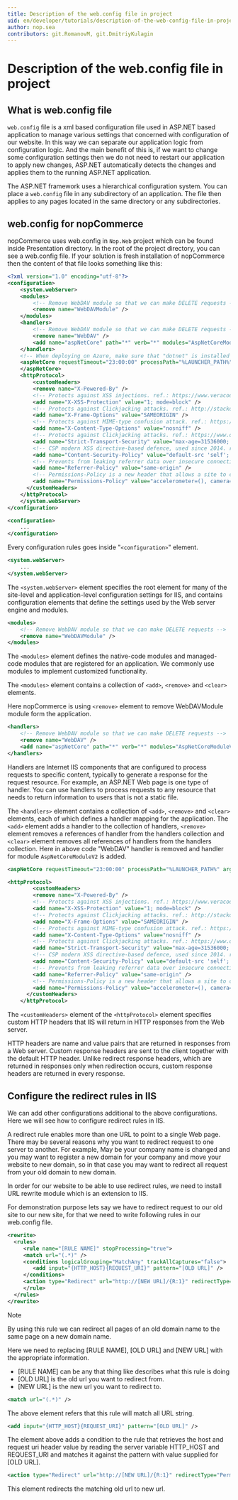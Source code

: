```yaml
---
title: Description of the web.config file in project
uid: en/developer/tutorials/description-of-the-web-config-file-in-project
author: nop.sea
contributors: git.RomanovM, git.DmitriyKulagin
---
```


# Description of the web.config file in project

## What is web.config file

`web.config` file is a xml based configuration file used in ASP.NET based application to manage various settings that concerned with configuration of our website. In this way we can separate our application logic from configuration logic. And the main benefit of this is, if we want to change some configuration settings then we do not need to restart our application to apply new changes, ASP.NET automatically detects the changes and applies them to the running ASP.NET application.

The ASP.NET framework uses a hierarchical configuration system. You can place a `web.config` file in any subdirectory of an application. The file then applies to any pages located in the same directory or any subdirectories.

## web.config for nopCommerce

nopCommerce uses web.config in `Nop.Web` project which can be found inside Presentation directory. In the root of the project directory, you can see a web.config file. If your solution is fresh installation of nopCommerce then the content of that file looks something like this:

```xml
<?xml version="1.0" encoding="utf-8"?>
<configuration>
    <system.webServer>
    <modules>
        <!-- Remove WebDAV module so that we can make DELETE requests -->
        <remove name="WebDAVModule" />
    </modules>
    <handlers>
        <!-- Remove WebDAV module so that we can make DELETE requests -->
        <remove name="WebDAV" />
        <add name="aspNetCore" path="*" verb="*" modules="AspNetCoreModuleV2" resourceType="Unspecified" />
    </handlers>
    <!-- When deploying on Azure, make sure that "dotnet" is installed and the path to it is registered in the PATH environment variable or specify the full path to it -->
    <aspNetCore requestTimeout="23:00:00" processPath="%LAUNCHER_PATH%" arguments="%LAUNCHER_ARGS%" forwardWindowsAuthToken="false" stdoutLogEnabled="false" stdoutLogFile=".\logs\stdout" startupTimeLimit="3600" hostingModel="InProcess">
    </aspNetCore>
    <httpProtocol>
        <customHeaders>
        <remove name="X-Powered-By" />
        <!-- Protects against XSS injections. ref.: https://www.veracode.com/blog/2014/03/guidelines-for-setting-security-headers/ -->
        <add name="X-XSS-Protection" value="1; mode=block" />
        <!-- Protects against Clickjacking attacks. ref.: http://stackoverflow.com/a/22105445/1233379 -->
        <add name="X-Frame-Options" value="SAMEORIGIN" />
        <!-- Protects against MIME-type confusion attack. ref.: https://www.veracode.com/blog/2014/03/guidelines-for-setting-security-headers/ -->
        <add name="X-Content-Type-Options" value="nosniff" />
        <!-- Protects against Clickjacking attacks. ref.: https://www.owasp.org/index.php/HTTP_Strict_Transport_Security_Cheat_Sheet -->
        <add name="Strict-Transport-Security" value="max-age=31536000; includeSubDomains" />
        <!-- CSP modern XSS directive-based defence, used since 2014. ref.: http://content-security-policy.com/ -->
        <add name="Content-Security-Policy" value="default-src 'self'; connect-src *; font-src * data:; frame-src *; img-src * data:; media-src *; object-src *; script-src * 'unsafe-inline' 'unsafe-eval'; style-src * 'unsafe-inline';" />
        <!-- Prevents from leaking referrer data over insecure connections. ref.: https://scotthelme.co.uk/a-new-security-header-referrer-policy/ -->
        <add name="Referrer-Policy" value="same-origin" />
        <!-- Permissions-Policy is a new header that allows a site to control which features and APIs can be used in the browser. ref.: https://w3c.github.io/webappsec-permissions-policy/ -->
        <add name="Permissions-Policy" value="accelerometer=(), camera=(), geolocation=(), gyroscope=(), magnetometer=(), microphone=(), payment=*, usb=()" />
      </customHeaders>
    </httpProtocol>
    </system.webServer>
</configuration>
```

```xml
<configuration>
    ...
</configuration>
```

Every configuration rules goes inside "`<configuration>`" element.

```xml
<system.webServer>
    ...
</system.webServer>
```

The `<system.webServer>` element specifies the root element for many of the site-level and application-level configuration settings for IIS, and contains configuration elements that define the settings used by the Web server engine and modules.

```xml
<modules>
    <!-- Remove WebDAV module so that we can make DELETE requests -->
    <remove name="WebDAVModule" />
</modules>
```

The `<modules>` element defines the native-code modules and managed-code modules that are registered for an application. We commonly use modules to implement customized functionality.

The `<modules>` element contains a collection of `<add>`, `<remove>` and `<clear>` elements.

Here nopCommerce is using `<remove>` element to remove WebDAVModule module form the application.

```xml
<handlers>
    <!-- Remove WebDAV module so that we can make DELETE requests -->
    <remove name="WebDAV" />
    <add name="aspNetCore" path="*" verb="*" modules="AspNetCoreModuleV2" resourceType="Unspecified" />
</handlers>
```

Handlers are Internet IIS components that are configured to process requests to specific content, typically to generate a response for the request resource. For example, an ASP.NET Web page is one type of handler. You can use handlers to process requests to any resource that needs to return information to users that is not a static file.

The `<handlers>` element contains a collection of `<add>`, `<remove>` and `<clear>` elements, each of which defines a handler mapping for the application. The `<add>` element adds a handler to the collection of handlers, `<remove>` element removes a references of handler from the handlers collection and `<clear>` element removes all references of handlers from the handlers collection. Here in above code  "WebDAV" handler is removed and handler for module `AspNetCoreModuleV2` is added.

```xml
<aspNetCore requestTimeout="23:00:00" processPath="%LAUNCHER_PATH%" arguments="%LAUNCHER_ARGS%" forwardWindowsAuthToken="false" stdoutLogEnabled="false" stdoutLogFile=".\logs\stdout" startupTimeLimit="3600" hostingModel="InProcess"/>
```

```xml
<httpProtocol>
        <customHeaders>
        <remove name="X-Powered-By" />
        <!-- Protects against XSS injections. ref.: https://www.veracode.com/blog/2014/03/guidelines-for-setting-security-headers/ -->
        <add name="X-XSS-Protection" value="1; mode=block" />
        <!-- Protects against Clickjacking attacks. ref.: http://stackoverflow.com/a/22105445/1233379 -->
        <add name="X-Frame-Options" value="SAMEORIGIN" />
        <!-- Protects against MIME-type confusion attack. ref.: https://www.veracode.com/blog/2014/03/guidelines-for-setting-security-headers/ -->
        <add name="X-Content-Type-Options" value="nosniff" />
        <!-- Protects against Clickjacking attacks. ref.: https://www.owasp.org/index.php/HTTP_Strict_Transport_Security_Cheat_Sheet -->
        <add name="Strict-Transport-Security" value="max-age=31536000; includeSubDomains" />
        <!-- CSP modern XSS directive-based defence, used since 2014. ref.: http://content-security-policy.com/ -->
        <add name="Content-Security-Policy" value="default-src 'self'; connect-src *; font-src * data:; frame-src *; img-src * data:; media-src *; object-src *; script-src * 'unsafe-inline' 'unsafe-eval'; style-src * 'unsafe-inline';" />
        <!-- Prevents from leaking referrer data over insecure connections. ref.: https://scotthelme.co.uk/a-new-security-header-referrer-policy/ -->
        <add name="Referrer-Policy" value="same-origin" />
        <!-- Permissions-Policy is a new header that allows a site to control which features and APIs can be used in the browser. ref.: https://w3c.github.io/webappsec-permissions-policy/ -->
        <add name="Permissions-Policy" value="accelerometer=(), camera=(), geolocation=(), gyroscope=(), magnetometer=(), microphone=(), payment=*, usb=()" />
      </customHeaders>
    </httpProtocol>
```

The `<customHeaders>` element of the `<httpProtocol>` element specifies custom HTTP headers that IIS will return in HTTP responses from the Web server.

HTTP headers are name and value pairs that are returned in responses from a Web server. Custom response headers are sent to the client together with the default HTTP header. Unlike redirect response headers, which are returned in responses only when redirection occurs, custom response headers are returned in every response.

## Configure the redirect rules in IIS

We can add other configurations additional to the above configurations. Here we will see how to configure redirect rules in IIS.

A redirect rule enables more than one URL to point to a single Web page. There may be several reasons why you want to redirect request to one server to another. For example, May be your company name is changed and you may want to register a new domain for your company and move your website to new domain, so in that case you may want to redirect all request from your old domain to new domain.

In order for our website to be able to use redirect rules, we need to install URL rewrite module which is an extension to IIS.

For demonstration purpose lets say we have to redirect request to our old site to our new site, for that we need to write following rules in our web.config file.

```xml
<rewrite>
  <rules>
     <rule name="[RULE NAME]" stopProcessing="true">
     <match url="(.*)" />
     <conditions logicalGrouping="MatchAny" trackAllCaptures="false">
        <add input="{HTTP_HOST}{REQUEST_URI}" pattern="[OLD URL]" />
     </conditions>
     <action type="Redirect" url="http://[NEW URL]/{R:1}" redirectType="Permanent"/>
     </rule>
  </rules>
</rewrite>
```

> [!NOTE]
> By using this rule we can redirect all pages of an old domain name to the same page on a new domain name.

Here we need to replacing [RULE NAME], [OLD URL] and [NEW URL] with the appropriate information.

* [RULE NAME] can be any that thing like describes what this rule is doing
* [OLD URL] is the old url you want to redirect from.
* [NEW URL] is the new url you want to redirect to.

```xml
<match url="(.*)" />
```

The above element refers that this rule will match all URL string.

```xml
<add input="{HTTP_HOST}{REQUEST_URI}" pattern="[OLD URL]" />
```

The element above adds a condition to the rule that retrieves the host and request uri header value by reading the server variable HTTP_HOST and REQUEST_URI and matches it against the pattern with value supplied for [OLD URL].

```xml
<action type="Redirect" url="http://[NEW URL]/{R:1}" redirectType="Permanent"/>
```

This element redirects the matching old url to new url.
